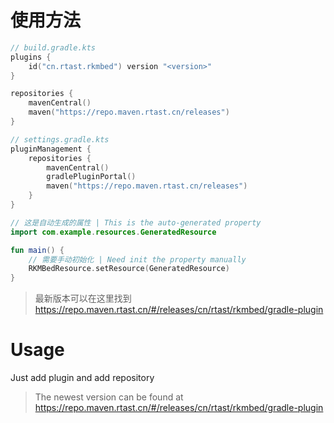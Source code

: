 # 使用方法

```kotlin
// build.gradle.kts
plugins {
    id("cn.rtast.rkmbed") version "<version>"
}

repositories {
    mavenCentral()
    maven("https://repo.maven.rtast.cn/releases")
}

// settings.gradle.kts
pluginManagement {
    repositories {
        mavenCentral()
        gradlePluginPortal()
        maven("https://repo.maven.rtast.cn/releases")
    }
}
```

```kotlin
// 这是自动生成的属性 | This is the auto-generated property
import com.example.resources.GeneratedResource

fun main() {
    // 需要手动初始化 | Need init the property manually
    RKMBedResource.setResource(GeneratedResource)
}
```

> 最新版本可以在这里找到 https://repo.maven.rtast.cn/#/releases/cn/rtast/rkmbed/gradle-plugin


# Usage

Just add plugin and add repository

> The newest version can be found at https://repo.maven.rtast.cn/#/releases/cn/rtast/rkmbed/gradle-plugin

